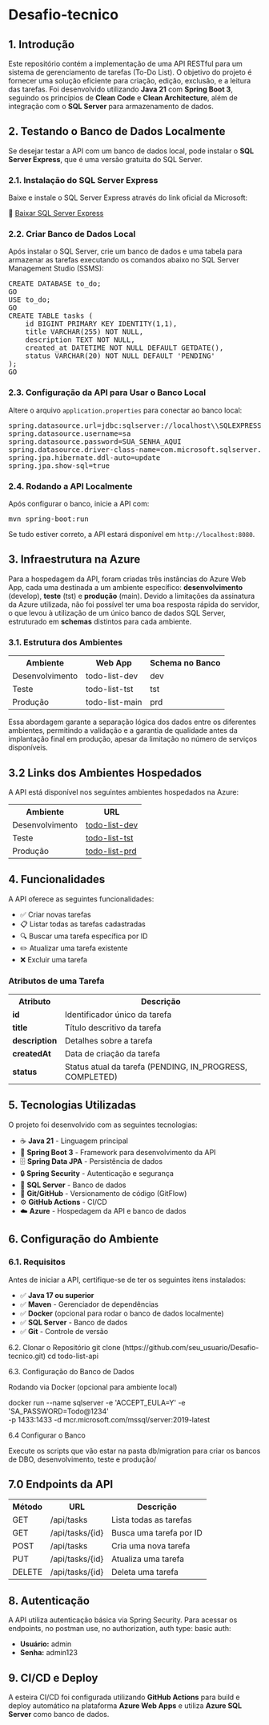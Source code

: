 # Desafio-tecnico

<h2>1. Introdução</h2>
<p>Este repositório contém a implementação de uma API RESTful para um sistema de gerenciamento de tarefas (To-Do List). O objetivo do projeto é fornecer uma solução eficiente para criação, edição, exclusão, e a leitura das tarefas. Foi desenvolvido utilizando <b>Java 21</b> com <b>Spring Boot 3</b>, seguindo os princípios de <b>Clean Code</b> e <b>Clean Architecture</b>, além de integração com o <b>SQL Server</b> para armazenamento de dados.</p>



<h2>2. Testando o Banco de Dados Localmente</h2>
<p>Se desejar testar a API com um banco de dados local, pode instalar o <b>SQL Server Express</b>, que é uma versão gratuita do SQL Server.</p>

<h3>2.1. Instalação do SQL Server Express</h3>
<p>Baixe e instale o SQL Server Express através do link oficial da Microsoft:</p>
<p>🔗 <a href="https://www.microsoft.com/pt-br/sql-server/sql-server-downloads" target="_blank">Baixar SQL Server Express</a></p>

<h3>2.2. Criar Banco de Dados Local</h3>
<p>Após instalar o SQL Server, crie um banco de dados e uma tabela para armazenar as tarefas executando os comandos abaixo no SQL Server Management Studio (SSMS):</p>
<pre>
CREATE DATABASE to_do;
GO
USE to_do;
GO
CREATE TABLE tasks (
    id BIGINT PRIMARY KEY IDENTITY(1,1),
    title VARCHAR(255) NOT NULL,
    description TEXT NOT NULL,
    created_at DATETIME NOT NULL DEFAULT GETDATE(),
    status VARCHAR(20) NOT NULL DEFAULT 'PENDING'
);
GO
</pre>

<h3>2.3. Configuração da API para Usar o Banco Local</h3>
<p>Altere o arquivo <code>application.properties</code> para conectar ao banco local:</p>
<pre>
spring.datasource.url=jdbc:sqlserver://localhost\\SQLEXPRESS:1433;databaseName=to_do;encrypt=false;
spring.datasource.username=sa
spring.datasource.password=SUA_SENHA_AQUI
spring.datasource.driver-class-name=com.microsoft.sqlserver.jdbc.SQLServerDriver
spring.jpa.hibernate.ddl-auto=update
spring.jpa.show-sql=true
</pre>

<h3>2.4. Rodando a API Localmente</h3>
<p>Após configurar o banco, inicie a API com:</p>
<pre>
mvn spring-boot:run
</pre>
<p>Se tudo estiver correto, a API estará disponível em <code>http://localhost:8080</code>.</p>

<h2>3. Infraestrutura na Azure</h2>
<p>Para a hospedagem da API, foram criadas três instâncias do Azure Web App, cada uma destinada a um ambiente específico: <b>desenvolvimento</b> (develop), <b>teste</b> (tst) e <b>produção</b> (main). Devido a limitações da assinatura da Azure utilizada, não foi possível ter uma boa resposta rápida do servidor, o que levou à utilização de um único banco de dados SQL Server, estruturado em <b>schemas</b> distintos para cada ambiente.</p>

<h3>3.1. Estrutura dos Ambientes</h3>
<table>
    <tr>
        <th>Ambiente</th>
        <th>Web App</th>
        <th>Schema no Banco</th>
    </tr>
    <tr>
        <td>Desenvolvimento</td>
        <td>todo-list-dev</td>
        <td>dev</td>
    </tr>
    <tr>
        <td>Teste</td>
        <td>todo-list-tst</td>
        <td>tst</td>
    </tr>
    <tr>
        <td>Produção</td>
        <td>todo-list-main</td>
        <td>prd</td>
    </tr>
</table>

<p>Essa abordagem garante a separação lógica dos dados entre os diferentes ambientes, permitindo a validação e a garantia de qualidade antes da implantação final em produção, apesar da limitação no número de serviços disponíveis.</p>


<h2>3.2 Links dos Ambientes Hospedados</h2>
<p>A API está disponível nos seguintes ambientes hospedados na Azure:</p>
<table>
    <tr>
        <th>Ambiente</th>
        <th>URL</th>
    </tr>
    <tr>
        <td>Desenvolvimento</td>
        <td><a href="https://todo-list-dev-gdaxgsdsgffsfdae.brazilsouth-01.azurewebsites.net/api/tasks" target="_blank">todo-list-dev</a></td>
    </tr>
    <tr>
        <td>Teste</td>
        <td><a href="https://todo-list-tst.azurewebsites.net/api/tasks" target="_blank">todo-list-tst</a></td>
    </tr>
    <tr>
        <td>Produção</td>
        <td><a href="https://todo-list-prd.azurewebsites.net/api/tasks" target="_blank">todo-list-prd</a></td>
    </tr>
</table>

<h2>4. Funcionalidades</h2>
<p>A API oferece as seguintes funcionalidades:</p>
<ul>
    <li>✅ Criar novas tarefas</li>
    <li>📋 Listar todas as tarefas cadastradas</li>
    <li>🔍 Buscar uma tarefa específica por ID</li>
    <li>✏️ Atualizar uma tarefa existente</li>
    <li>❌ Excluir uma tarefa</li>
</ul>

<h3>Atributos de uma Tarefa</h3>
<table>
    <tr>
        <th>Atributo</th>
        <th>Descrição</th>
    </tr>
    <tr>
        <td><b>id</b></td>
        <td>Identificador único da tarefa</td>
    </tr>
    <tr>
        <td><b>title</b></td>
        <td>Título descritivo da tarefa</td>
    </tr>
    <tr>
        <td><b>description</b></td>
        <td>Detalhes sobre a tarefa</td>
    </tr>
    <tr>
        <td><b>createdAt</b></td>
        <td>Data de criação da tarefa</td>
    </tr>
    <tr>
        <td><b>status</b></td>
        <td>Status atual da tarefa (PENDING, IN_PROGRESS, COMPLETED)</td>
    </tr>
</table>

<h2>5. Tecnologias Utilizadas</h2>
<p>O projeto foi desenvolvido com as seguintes tecnologias:</p>
<ul>
    <li>☕ <b>Java 21</b> - Linguagem principal</li>
    <li>🚀 <b>Spring Boot 3</b> - Framework para desenvolvimento da API</li>
    <li>🗄️ <b>Spring Data JPA</b> - Persistência de dados</li>
    <li>🔒 <b>Spring Security</b> - Autenticação e segurança</li>
    <li>💾 <b>SQL Server</b> - Banco de dados</li>
    <li>🔄 <b>Git/GitHub</b> - Versionamento de código (GitFlow)</li>
    <li>⚙️ <b>GitHub Actions</b> - CI/CD</li>
    <li>☁️ <b>Azure</b> - Hospedagem da API e banco de dados</li>
</ul>

<h2>6. Configuração do Ambiente</h2>
<h3>6.1. Requisitos</h3>
<p>Antes de iniciar a API, certifique-se de ter os seguintes itens instalados:</p>
<ul>
    <li>✅ <b>Java 17 ou superior</b></li>
    <li>✅ <b>Maven</b> - Gerenciador de dependências</li>
    <li>✅ <b>Docker</b> (opcional para rodar o banco de dados localmente)</li>
    <li>✅ <b>SQL Server</b> - Banco de dados</li>
    <li>✅ <b>Git</b> - Controle de versão</li>
</ul>
6.2. Clonar o Repositório
git clone (https://github.com/seu_usuario/Desafio-tecnico.git)
cd todo-list-api

6.3. Configuração do Banco de Dados

 Rodando via Docker (opcional para ambiente local)

docker run --name sqlserver -e 'ACCEPT_EULA=Y' -e 'SA_PASSWORD=Todo@1234' \
   -p 1433:1433 -d mcr.microsoft.com/mssql/server:2019-latest

   6.4 Configurar o Banco 

Execute os scripts que vão estar na pasta db/migration para criar os bancos de DBO, desenvolvimento, teste e produção/


<h2>7.0 Endpoints da API</h2>
<table>
    <tr>
        <th>Método</th>
        <th>URL</th>
        <th>Descrição</th>
    </tr>
    <tr>
        <td>GET</td>
        <td>/api/tasks</td>
        <td>Lista todas as tarefas</td>
    </tr>
    <tr>
        <td>GET</td>
        <td>/api/tasks/{id}</td>
        <td>Busca uma tarefa por ID</td>
    </tr>
    <tr>
        <td>POST</td>
        <td>/api/tasks</td>
        <td>Cria uma nova tarefa</td>
    </tr>
    <tr>
        <td>PUT</td>
        <td>/api/tasks/{id}</td>
        <td>Atualiza uma tarefa</td>
    </tr>
    <tr>
        <td>DELETE</td>
        <td>/api/tasks/{id}</td>
        <td>Deleta uma tarefa</td>
    </tr>
</table>


<h2>8. Autenticação</h2>
<p>A API utiliza autenticação básica via Spring Security. Para acessar os endpoints, no postman use, no authorization, auth type: basic auth:</p>
<ul>
    <li><b>Usuário:</b> admin</li>
    <li><b>Senha:</b> admin123</li>
</ul>

<h2>9. CI/CD e Deploy</h2>
<p>A esteira CI/CD foi configurada utilizando <b>GitHub Actions</b> para build e deploy automático na plataforma <b>Azure Web Apps</b> e utiliza <b>Azure SQL Server</b> como banco de dados.</p>





